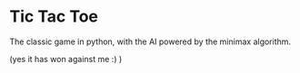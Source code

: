 # Tic Tac Toe
The classic game in python, with the AI powered by the minimax algorithm.

(yes it has won against me :) )
